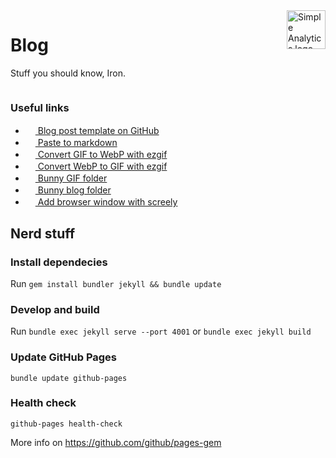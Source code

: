 <a href="https://simpleanalytics.com/?ref=github.com/simpleanalytics/blog">
  <img src="https://assets.simpleanalytics.com/images/logos/logo-github-readme.png" alt="Simple Analytics logo" align="right" height="62" />
</a>

# Blog

Stuff you should know, Iron.

<a href="https://assets.simpleanalytics.com/videos/instructions/blog-post-explain-how-to.mp4">
  <img src="https://user-images.githubusercontent.com/1079135/162768705-4f9ad547-c528-4a67-8b48-45d8ef921ddf.png" alt="" />
</a>

### Useful links

- [<img height="16px" src="https://user-images.githubusercontent.com/1079135/165281931-20c761d2-dcec-4353-82a3-27e981854a05.png" /> Blog post template on GitHub](https://github.com/simpleanalytics/blog/blob/master/_posts/empty-post.md)
- [<img height="16px" src="https://user-images.githubusercontent.com/1079135/165281591-a3a07298-d7e3-473b-b77a-c0cf7f59fcb5.png" /> Paste to markdown](https://euangoddard.github.io/clipboard2markdown/)
- [<img height="16px" src="https://user-images.githubusercontent.com/1079135/165281297-956f7f1d-915b-44ae-81d3-a9a148ace2c5.png" /> Convert GIF to WebP with ezgif](https://ezgif.com/gif-to-webp)
- [<img height="16px" src="https://user-images.githubusercontent.com/1079135/165281297-956f7f1d-915b-44ae-81d3-a9a148ace2c5.png" /> Convert WebP to GIF with ezgif](https://ezgif.com/webp-to-gif)
- [<img height="16px" src="https://user-images.githubusercontent.com/1079135/165280166-399b9730-5016-4907-84c9-cfae242df2a1.png" /> Bunny GIF folder](https://panel.bunny.net/storagezones/edit/26541/#/sa-assets/gifs/)
- [<img height="16px" src="https://user-images.githubusercontent.com/1079135/165280166-399b9730-5016-4907-84c9-cfae242df2a1.png" /> Bunny blog folder](https://panel.bunny.net/storagezones/edit/26541/#/sa-assets/blog/)
- [<img height="16px" src="https://user-images.githubusercontent.com/1079135/165281455-10874956-a39a-4a4b-b8cb-5d39ffdc87d6.png" />  Add browser window with screely](https://www.screely.com/editor)

## Nerd stuff

### Install dependecies

Run `gem install bundler jekyll && bundle update`

### Develop and build

Run `bundle exec jekyll serve --port 4001` or `bundle exec jekyll build`

### Update GitHub Pages

```
bundle update github-pages
```

### Health check

```
github-pages health-check
```

More info on https://github.com/github/pages-gem
